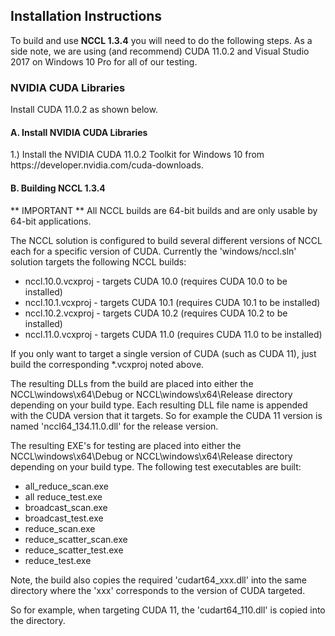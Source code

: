 <H2>Installation Instructions</H2>
To build and use <b>NCCL 1.3.4</b> you will need to do the following steps.  As a side note, we are using (and recommend) CUDA 11.0.2 and Visual Studio 2017 on Windows 10 Pro for all of our testing.
</br>
<H3>NVIDIA CUDA Libraries</H3>
Install CUDA 11.0.2 as shown below.
<H4>A. Install NVIDIA CUDA Libraries</H4>
1.) Install the NVIDIA CUDA 11.0.2 Toolkit for Windows 10 from https://developer.nvidia.com/cuda-downloads. 
</br>
<H4>B. Building NCCL 1.3.4</H4>

** IMPORTANT **
All NCCL builds are 64-bit builds and are only usable by 64-bit applications.

The NCCL solution is configured to build several different versions of NCCL each for a specific version of CUDA. Currently the 'windows/nccl.sln' solution
targets the following NCCL builds:

* nccl.10.0.vcxproj - targets CUDA 10.0 (requires CUDA 10.0 to be installed)
* nccl.10.1.vcxproj - targets CUDA 10.1 (requires CUDA 10.1 to be installed)
* nccl.10.2.vcxproj - targets CUDA 10.2 (requires CUDA 10.2 to be installed)
* nccl.11.0.vcxproj - targets CUDA 11.0 (requires CUDA 11.0 to be installed)

If you only want to target a single version of CUDA (such as CUDA 11), just build the corresponding *.vcxproj noted above.

The resulting DLLs from the build are placed into either the NCCL\windows\x64\Debug or NCCL\windows\x64\Release directory depending
on your build type.  Each resulting DLL file name is appended with the CUDA version that it targets.  So for example
the CUDA 11 version is named 'nccl64_134.11.0.dll' for the release version.

The resulting EXE's for testing are placed into either the NCCL\windows\x64\Debug or NCCL\windows\x64\Release directory
depending on your build type. The following test executables are built:

* all_reduce_scan.exe
* all reduce_test.exe
* broadcast_scan.exe
* broadcast_test.exe
* reduce_scan.exe
* reduce_scatter_scan.exe
* reduce_scatter_test.exe
* reduce_test.exe

Note, the build also copies the required 'cudart64_xxx.dll' into the same directory where the 'xxx' corresponds to the
version of CUDA targeted.

So for example, when targeting CUDA 11, the 'cudart64_110.dll' is copied into the directory.
